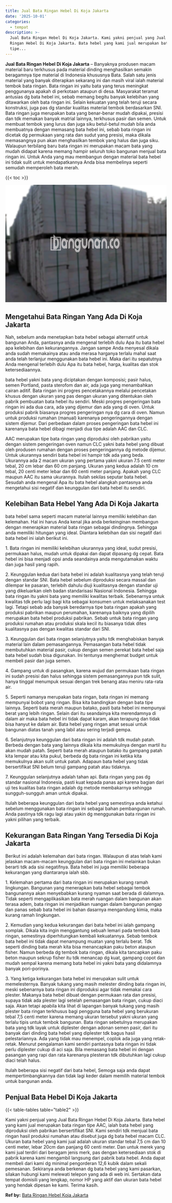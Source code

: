 ```yaml
---
title: Jual Bata Ringan Hebel Di Koja Jakarta
date: '2025-10-01'
categories:
  - tempat
description: >-
  Jual Bata Ringan Hebel Di Koja Jakarta. Kami yakni penjual yang Jual Bata
  Ringan Hebel Di Koja Jakarta. Bata hebel yang kami jual merupakan bata ringan
  tipe...
---
```


**Jual Bata Ringan Hebel Di Koja Jakarta** – Banyaknya produsen macam material baru terkhusus pada material dinding menghasilkan semakin beragamnya tipe material di Indonesia khususnya Bata. Salah satu jenis material yang banyak diterapkan sekarang ini dan masih viral ialah material tembok bata ringan. Bata ringan ini yaitu bata yang terus meningkat penggunanya apakah di perkotaan ataupun di desa. Masyarakat teramat antusias dg bata hebel ini, sebab memang begitu banyak kelebihan yang ditawarkan oleh bata ringan ini. Selain kekuatan yang telah teruji secara konstruksi, juga pas dg standar kualitas material tembok berdasarkan SNI. Bata ringan juga merupakan bata yang benar-benar mudah dipakai, presisi dan tdk memakan banyak matrial lainnya, terkhusus pasir dan semen. Untuk membuat tembok yang lurus dan juga siku betul-betul mudah bila anda membuatnya dengan memasang bata hebel ini, sebab bata ringan ini dicetak dg permukaan yang rata dan sudut yang presisi, maka dikala memasangnya pun akan menghasilkan tembok yang halus dan juga siku. Walaupun terbilang baru bata ringan ini merupakan macam bata yang mudah didapat karena memang hampir seluruh toko bangunan menjual bata ringan ini. Untuk Anda yang mau membangun dengan material bata hebel ini tidak sulit untuk mendapatkannya Anda bisa membelinya seperti semudah memperoleh bata merah.

{{< toc >}}

![Jual Bata Ringan Hebel Di Koja Jakarta](/images/jual-hebel-murah-17.png)

## Mengetahui Bata Ringan Yang Ada Di Koja Jakarta

Nah, sebelum anda menetapkan bata hebel sebagai alternatif untuk bangunan Anda, pantasnya anda mengenal terlebih dulu Apa itu bata hebel apa kelebihan dan kekurangannya. Jangan sampe Anda menyesal dikala anda sudah memakainya atau anda merasa harganya terlalu mahal saat anda telah terlanjur menggunakan bata hebel ini. Maka dari itu sepatutnya Anda mengenal terlebih dulu Apa itu bata hebel, harga, kualitas dan stok ketersediaannya.

bata hebel yakni bata yang diciptakan dengan komposisi; pasir halus, semen Portland, pasta sterofom dan air, ada juga yang menambahkan cairan aditif. Bata ringan ini progres pencetakannya melalui pencetakan khusus dengan ukuran yang pas dengan ukuran yang ditentukan oleh pabrik pembuatan bata hebel itu sendiri. Meski progres pengeringan bata ringan ini ada dua cara, ada yang dijemur dan ada yang di oven. Untuk produksi pabrik biasanya progres pengeringan nya dg cara di oven. Namun untuk produksi rumahan (manual) karenanya pengeringannya dengan sistem dijemur. Dari perbedaan dalam proses pengeringan bata hebel ini karenanya bata hebel dibagi menjadi dua tipe adalah AAC dan CLC.

AAC merupakan tipe bata ringan yang diproduksi oleh pabrikan yaitu dengan sistem pengeringan oven namun CLC yakni bata hebel yang dibuat oleh produsen rumahan dengan proses pengeringannya dg metode dijemur. Untuk ukurannya sendiri bata hebel ini hampir tdk ada yang beda. Ukurannya ada 2 macam ukuran yang pertama yakni ukuran 7.5 centi meter tebal, 20 cm lebar dan 60 cm panjang. Ukuran yang kedua adalah 10 cm tebal, 20 centi meter lebar dan 60 centi meter panjang. Apakah yang CLC maupun AAC itu sama ukurannya. Itulah sekilas seputar bata hebel. Sesudah anda mengenal Apa itu bata hebel alangkah pantasnya anda mengetahui sisi negatif dan keunggulan dari bata hebel itu sendiri.

## Kelebihan Bata Hebel Yang Ada Di Koja Jakarta

bata hebel sama seperti macam material lainnya memiliki kelebihan dan kelemahan. Hal ini harus Anda kenal jika anda berkeinginan membangun dengan menerapkan material bata ringan sebagai dindingnya. Sehingga anda memiliki hitungan yang ideal. Diantara kelebihan dan sisi negatif dari bata hebel ini ialah berikut ini.

1\. Bata ringan ini memiliki kelebihan ukurannya yang ideal, sudut presisi, permukaan halus, mudah untuk dipakai dan dapat dipasang dg cepat. Bata hebel ini bisa menjadi opsi anda seandainya anda mengutamakan waktu dan juga hasil yang rapih.

2\. Keunggulan kedua dari bata hebel ini adalah kualitasnya yang telah teruji dengan standar SNI. Bata hebel sebelum diproduksi secara massal dan dilempar ke pasaran, terlebih dahulu diuji kualitasnya dengan standar uji yang dikeluarkan oleh badan standarisasi Nasional Indonesia. Sehingga bata ringan itu yakni bata yang memiliki kwalitas terbaik. Sebenarnya untuk kwalitas tdk perlu lagi bagi kita sebagai konsumen untuk melaksanakan test lagi. Tetapi sebab ada banyak beredarnya tipe bata ringan apakah yang produksi pabrikan maupun perumahan, karenanya baiknya yang dipilih merupakan bata hebel produksi pabrikan. Sebab untuk bata ringan yang produksi rumahan atau produksi skala kecil itu biasanya tidak dites kualitasnya pas dengan kwalitas standar dari SNI.

3\. Keunggulan dari bata ringan selanjutnya yaitu tdk menghabiskan banyak material lain dalam pemasangannya. Pemasangan bata hebel tidak membutuhkan material pasir, cukup dengan semen perekat bata hebel saja bata hebel sudah bisa digunakan. Ini tentunya menghemat budget untuk membeli pasir dan juga semen.

4\. Gampang untuk di pasangkan, karena wujud dan permukaan bata ringan ini sudah presisi dan halus sehingga sistem pemasangannya pun tdk sulit, hanya tinggal menumpuk sesuai dengan trek benang atau meniru rata-rata air.

5\. Seperti namanya merupakan bata ringan, bata ringan ini memang mempunyai bobot yang ringan. Bisa kita bandingkan dengan bata tipe lainnya. Seperti bata merah maupun batako, pasti bata hebel ini mempunyai berat yang lebih ringan. Selain dari itu seandainya kita merendamnya di dalam air maka bata hebel ini tidak dapat karam, akan terapung dan tidak bisa hanyut ke dalam air. Bata hebel yang ringan amat sesuai untuk bangunan diatas tanah yang labil atau sering terjadi gempa.

6\. Selanjutnya keunggulan dari bata ringan ini adalah tdk mudah patah. Berbeda dengan bata yang lainnya dikala kita memukulnya dengan martil itu akan mudah patah. Seperti bata merah ataupun batako itu gampang patah kita lempar atau kita pukul, berbeda dg bata ringan ini ketika kita memukulnya akan sulit untuk patah. Adapaun bata hebel yang tidak bersertifikat SNI belum teruji gampang patah atau tidaknya.

7\. Keunggulan selanjutnya adalah tahan api. Bata ringan yang pas dg standar nasional Indonesia, pasti kuat kepada panas api karena bagian dari uji tes kualitas bata ringan adalah dg metode membakarnya sehingga sungguh-sungguh aman untuk dipakai.

Itulah beberapa keunggulan dari bata hebel yang semestinya anda ketahui sebelum menggunakan bata ringan ini sebagai bahan pembangunan rumah. Anda pastinya tdk ragu lagi atau yakin dg menggunakan bata ringan ini yakni pilihan yang terbaik.

## Kekurangan Bata Ringan Yang Tersedia Di Koja Jakarta

Berikut ini adalah kelemahan dari bata ringan. Walaupun di atas telah kami jelaskan macam-macam keunggulan dari bata ringan ini melainkan bukan berarti tdk ada sisi negatifnya. Bata hebel ini juga memiliki beberapa kekurangan yang diantaranya ialah sbb.

1\. Kelemahan pertama dari bata ringan ini merupakan kurang ramah lingkungan. Bangunan yang menerapkan bata hebel sebagai tembok bangunannya akan menyebabkan kurang nyaman saat berada di dalamnya. Tidak seperti mengaplikasikan bata merah ruangan dalam bangunan akan terasa adem, bata ringan ini menjadikan ruangan dalam bangunan pengap dan panas sebab bata hebel ini bahan dasarnya mengandung kimia, maka kurang ramah lingkungan.

2\. Kemudian yang kedua kekurangan dari bata hebel ini ialah gampang somplak. Dikala kita ingin menggantung sebuah lemari pada tembok bata ringan, semestinya diperhitungkan kembali kekuatannya. Sebab tembok bata hebel ini tidak dapat menampung muatan yang terlalu berat. Tdk seperti dinding bata merah kita bisa menancapkan paku beton ataupun fisher. Namun berbeda dg tembok bata ringan, dikala kita tancapkan paku beton maupun sekrup fisher itu tdk menancap dg kuat, gampang copot dan mudah sempal karena memang bata hebel ini yakni bata yang didalamnya banyak pori-porinya.

3\. Yang ketiga kekurangan bata hebel ini merupakan sulit untuk memelesternya. Banyak tukang yang masih melester dinding bata ringan ini, meski sebenarnya bata ringan ini diproduksi agar tidak memakai cara plester. Makanya bata hebel dibuat dengan permukaan rata dan presisi, supaya tidak ada plester lagi setelah pemasangan bata ringan, cukup diaci saja. Akan tetapi apabila kita lihat di lapangan banyak tukang yang masih plester bata ringan terkhusus bagi pengguna bata hebel yang berukuran tebal 7,5 centi meter karena memang ukuran tersebut yakni ukuran yang terlalu tipis untuk tembok bangunan. Bata ringan sebetulnya merupakan bata yang tdk layak untuk diplester dengan adonan semen pasir, dari itu banyak dari dinding bata hebel yang diplester tdk bagus hasil pelestariannya. Ada yang tidak mau menempel, coplok ada juga yang retak-retak. Menurut pengalaman kami sendiri pantasnya bata ringan ini tidak perlu diplester cukup di aci saja. Bila memasang bata hebel ini dengan pasangan yang rapi dan rata karenanya plesteran tdk dibutuhkan lagi cukup diaci telah halus.

Itulah beberapa sisi negatif dari bata hebel, Semoga saja anda dapat mempertimbangkannya dan tidak lagi keder dalam memilih material tembok untuk bangunan anda.

## Penjual Bata Hebel Di Koja Jakarta

{{< table-tables table="table2" >}}

Kami yakni penjual yang Jual Bata Ringan Hebel Di Koja Jakarta. Bata hebel yang kami jual merupakan bata ringan tipe AAC, ialah bata hebel yang diproduksi oleh pabrikan bersertifikat SNI. Kami sendiri tdk menjual bata ringan hasil produksi rumahan atau disebut juga dg bata hebel macam CLC. Ukuran bata hebel yang kami jual adalah ukuran standar tebal 7,5 cm dan 10 centi meter, lebar 20cm dan panjang 60 centi meter. Dan untuk merek yang kami jual terdiri dari beragam jenis merk, pas dengan ketersediaan stok di pabrik karena kami mengambil langsung dari pabrik bata hebel. Anda dapat membeli dari kami dg minimal pengorderan 12,6 kubik dalam sekali pemesanan. Sekiranya anda berkenan dg bata hebel yang kami pasarkan, silakan hubungi kami melewati telepon yang ada di web ini. Sertakan data tempat domisili yang lengkap, nomor HP yang aktif dan ukuran bata hebel yang hendak dipesan ke kami. Terima kasih.

**Ref by:** [Bata Ringan Hebel Koja Jakarta](https://id.wikipedia.org/wiki/Bata)
